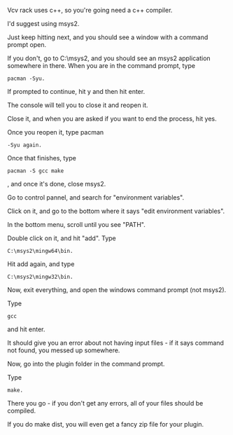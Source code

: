 Vcv rack uses c++, so you're going need a c++ compiler. 

I'd suggest using msys2.

Just keep hitting next, and you should see a window with a command prompt open. 

If you don't, go to C:\msys2, and you should see an msys2 application somewhere in there. When you are in the command prompt, type 
```
pacman -Syu. 
```

If prompted to continue, hit y and then hit enter. 

The console will tell you to close it and reopen it. 

Close it, and when you are asked if you want to end the process, hit yes. 

Once you reopen it, type pacman 
```
-Syu again. 
```

Once that finishes, type
```
pacman -S gcc make
```
, and once it's done, close msys2. 

Go to control pannel, and search for "environment variables". 

Click on it, and go to the bottom where it says "edit environment variables". 

In the bottom menu, scroll until you see "PATH". 

Double click on it, and hit "add". Type 
```
C:\msys2\mingw64\bin. 
```
Hit add again, and type 
```
C:\msys2\mingw32\bin. 
```
Now, exit everything, and open the windows command prompt (not msys2). 

Type 
```
gcc
```
and hit enter. 

It should give you an error about not having input files - if it says command not found, you messed up somewhere. 

Now, go into the plugin folder in the command prompt. 

Type 
```
make. 
```
There you go - if you don't get any errors, all of your files should be compiled. 

If you do make dist, you will even get a fancy zip file for your plugin.
